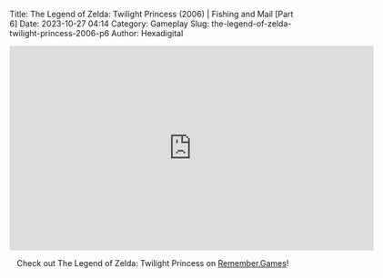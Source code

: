 Title: The Legend of Zelda: Twilight Princess (2006) | Fishing and Mail [Part 6]
Date: 2023-10-27 04:14
Category: Gameplay
Slug: the-legend-of-zelda-twilight-princess-2006-p6
Author: Hexadigital

<center><iframe src="https://www.youtube.com/embed/-aDwsaRS_Jk?feature=oembed" allow="accelerometer; autoplay; encrypted-media; gyroscope; picture-in-picture" width="640" height="360" frameborder="0"></iframe>

Check out The Legend of Zelda: Twilight Princess on [Remember.Games](https://remember.games/game/1365/the-legend-of-zelda-twilight-princess/)!</center>